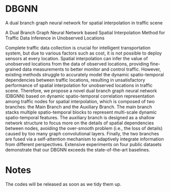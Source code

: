# DBGNN
A dual branch graph neural network for spatial interpolation in traffic scene

A Dual Branch Graph Neural Network based Spatial Interpolation Method for Traffic Data Inference in Unobserved Locations

Complete traffic data collection is crucial for intelligent transportation system, but due to various factors such as cost, it is not possible to deploy sensors at every location. Spatial interpolation can infer the value of unobserved locations from the data of observed locations, providing fine-grained data measurements to better monitor and control traffic. However, existing methods struggle to accurately model the dynamic spatio-temporal dependencies between traffic locations, resulting in unsatisfactory performance of spatial interpolation for unobserved locations in traffic scene. Therefore, we propose a novel dual branch graph neural network (DBGNN) based on dynamic spatio-temporal correlation representation among traffic nodes for spatial interpolation, which is composed of two branches: the Main Branch and the Auxiliary Branch. The main branch stacks multiple spatio-temporal blocks to represent multi-scale dynamic spatio-temporal features. The auxiliary branch is designed as a shallow network structure to focus more on the details of spatial dependencies between nodes, avoiding the over-smooth problem (i.e., the loss of details) caused by too many graph convolutional layers. Finally, the two branches are fused via a self-attention mechanism to adaptively integrate information from different perspectives. Extensive experiments on four public datasets demonstrate that our DBGNN exceeds the state-of-the-art baselines.

# Notes
The codes will be released as soon as we tidy them up.
